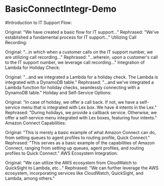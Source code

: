 # BasicConnectIntegr-Demo



#Introduction to IT Support Flow:

Original: "We have created a basic flow for IT support..."
Rephrased: "We've established a fundamental process for IT support..."
Utilizing Call Recording:

Original: "...in which when a customer calls on the IT support number, we are utilizing call recording..."
Rephrased: "...wherein, upon a customer's call to the IT support number, we leverage call recording..."
Integration of Lambda for Holiday Check:

Original: "...and we integrated a Lambda for a holiday check. The Lambda is integrated with a DynamoDB table."
Rephrased: "...and we've integrated a Lambda function for holiday checks, seamlessly connecting with a DynamoDB table."
Holiday and Self-Service Options:

Original: "In case of holiday, we offer a call back. If not, we have a self-service menu that is integrated with Lex box. We have 4 intents in the Lex."
Rephrased: "During holidays, we provide a callback service. Otherwise, we offer a self-service menu integrated with Lex boxes, featuring four intents."
Amazon Connect Capabilities:

Original: "This is merely a basic example of what Amazon Connect can do, from setting queues to agent profiles to routing profile, Quick Connect."
Rephrased: "This serves as a basic example of the capabilities of Amazon Connect, ranging from setting up queues, agent profiles, and routing profiles to Quick Connect."
AWS Ecosystem Integration:

Original: "We can utilize the AWS ecosystem from CloudWatch to QuickSight to Lambda, etc..."
Rephrased: "We can further leverage the AWS ecosystem, incorporating services like CloudWatch, QuickSight, and Lambda, among others."
